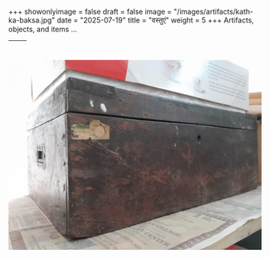 +++
showonlyimage = false
draft = false
image = "/images/artifacts/kath-ka-baksa.jpg"
date = "2025-07-19"
title = "वस्तुएं"
weight = 5
+++
Artifacts, objects, and items ...
<!--more-->
&nbsp; | &nbsp;
| -----------------|---------------- |
![Artifact](/images/artifacts/kath-ka-baksa.jpg "Artifact")